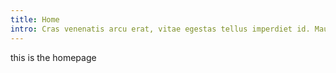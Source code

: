 ```yaml
---
title: Home
intro: Cras venenatis arcu erat, vitae egestas tellus imperdiet id. Mauris feugiat id ligula non cursus.
---
```

this is the homepage
